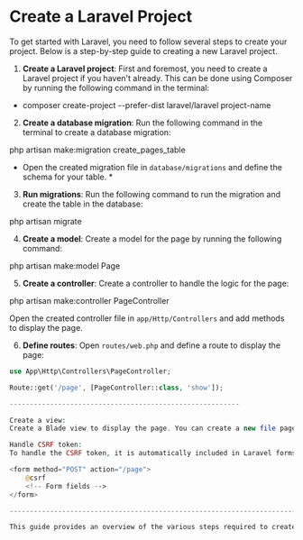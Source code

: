 # Create a Laravel Project

To get started with Laravel, you need to follow several steps to create your project. Below is a step-by-step guide to creating a new Laravel project.

1. **Create a Laravel project**:
   First and foremost, you need to create a Laravel project if you haven't already. This can be done using Composer by running the following command in the terminal:

- composer create-project --prefer-dist laravel/laravel project-name

2. **Create a database migration**:
Run the following command in the terminal to create a database migration:

php artisan make:migration create_pages_table

* Open the created migration file in `database/migrations` and define the schema for your table. *

3. **Run migrations**:
Run the following command to run the migration and create the table in the database:

php artisan migrate

4. **Create a model**:
Create a model for the page by running the following command:

php artisan make:model Page

5. **Create a controller**:
Create a controller to handle the logic for the page:

php artisan make:controller PageController

Open the created controller file in `app/Http/Controllers` and add methods to display the page.

6. **Define routes**:
Open `routes/web.php` and define a route to display the page:
```php
use App\Http\Controllers\PageController;

Route::get('/page', [PageController::class, 'show']);

---------------------------------------------------------

Create a view:
Create a Blade view to display the page. You can create a new file page.blade.php in the resources/views directory and add the HTML code for your page.

Handle CSRF token:
To handle the CSRF token, it is automatically included in Laravel forms by using the @csrf directive inside the form. For example:

<form method="POST" action="/page">
    @csrf
    <!-- Form fields -->
</form>

-------------------------------------------------------------------------------

This guide provides an overview of the various steps required to create a Laravel project and how you can continue to build your application. Good luck with your Laravel development! 🚀
